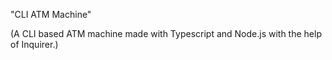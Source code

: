 "CLI ATM Machine"

(A CLI based ATM machine made with Typescript and Node.js with the help of Inquirer.)

